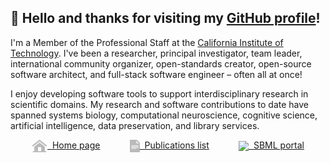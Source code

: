 ## 👋 Hello and thanks for visiting my [GitHub profile](https://github.com/mhucka)!

I'm a Member of the Professional Staff at the [California Institute of Technology](https://www.caltech.edu). I've been a researcher, principal investigator, team leader, international community organizer, open-standards creator, open-source software architect, and full-stack software engineer &ndash; often all at once!

I enjoy developing software tools to support interdisciplinary research in scientific domains. My research and software contributions to date have spanned systems biology, computational neuroscience, cognitive science, artificial intelligence, data preservation, and library services.

<p align="center">
<a href="https://www.cds.caltech.edu/~mhucka"><img align="center" height="20" src="https://github.com/mhucka/mhucka/blob/main/.graphics/home.png">&nbsp;&nbsp;Home page</a>
&nbsp;&nbsp;&nbsp;&nbsp;&nbsp;&nbsp;&nbsp;&nbsp;&nbsp;&nbsp;
<a href="https://scholar.google.com/citations?user=uXGtUyYAAAAJ&pagesize=100"><img align="center" height="20" src="https://github.com/mhucka/mhucka/blob/main/.graphics/document.png">&nbsp;&nbsp;Publications list</a>
&nbsp;&nbsp;&nbsp;&nbsp;&nbsp;&nbsp;&nbsp;&nbsp;&nbsp;&nbsp;
<a href="https://sbml.org"><img align="center" height="20" src="https://raw.githubusercontent.com/sbmlteam/sbml-org-website/main/site/static/img/icon-192.png">&nbsp;&nbsp;SBML portal</a>
</p>
